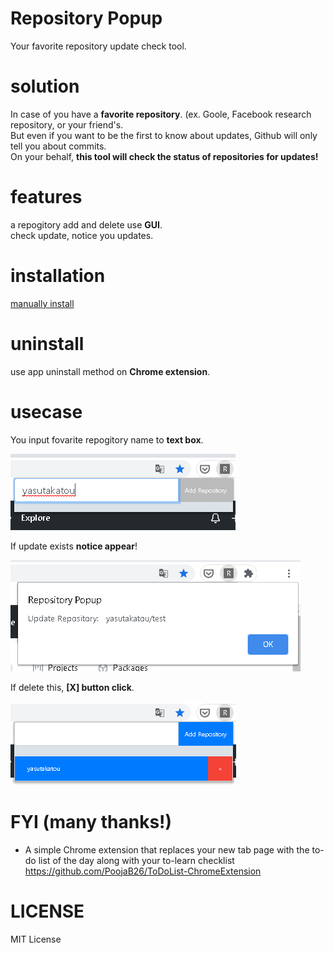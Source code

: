 # Repository Popup

Your favorite repository update check tool.

# solution

In case of you have a **favorite repository**. (ex. Goole, Facebook research repository, or your friend's.<br>
But even if you want to be the first to know about updates, Github will only tell you about commits.<br>
On your behalf, **this tool will check the status of repositories for updates!**<br>

# features

a repogitory add and delete use **GUI**.<br>
check update, notice you updates.<br>

# installation

[manually install](https://www.cnet.com/how-to/how-to-install-chrome-extensions-manually/)

# uninstall

use app uninstall method on **Chrome extension**.

# usecase

You input fovarite repogitory name to **text box**.<br>

![1](https://github.com/yasutakatou/repop/blob/pic/1.png)

If update exists **notice appear**!<br>

![2](https://github.com/yasutakatou/repop/blob/pic/2.png)

If delete this, **[X] button click**.<br>

![3](https://github.com/yasutakatou/repop/blob/pic/3.png)

# FYI (many thanks!)

 - A simple Chrome extension that replaces your new tab page with the to-do list of the day along with your to-learn checklist<br>
https://github.com/PoojaB26/ToDoList-ChromeExtension

# LICENSE

MIT License

